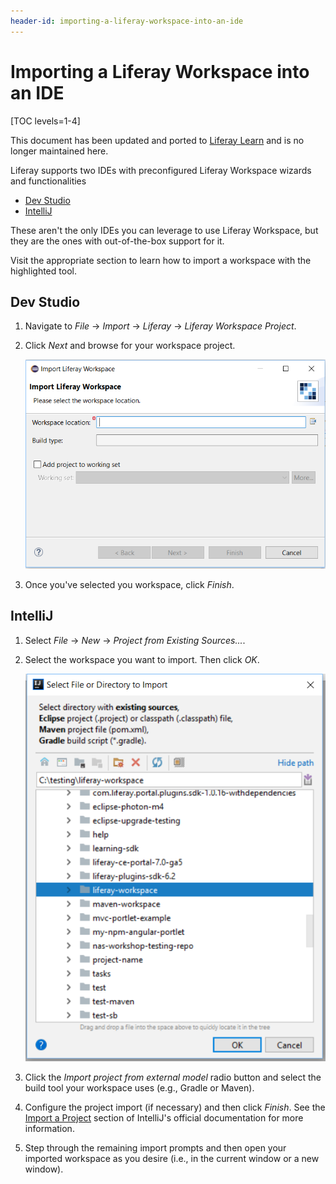 ```yaml
---
header-id: importing-a-liferay-workspace-into-an-ide
---
```


# Importing a Liferay Workspace into an IDE

[TOC levels=1-4]

<aside class="alert alert-info">
  <span class="wysiwyg-color-blue120">This document has been updated and ported to <a href="
https://learn.liferay.com/dxp/latest/en/building-applications/tooling/liferay-workspace/creating-code-with-liferay-workspace.html
">Liferay Learn</a> and is no longer maintained here.</span>
</aside>

Liferay supports two IDEs with preconfigured Liferay Workspace wizards and
functionalities

- [Dev Studio](#dev-studio)
- [IntelliJ](#intellij)

These aren't the only IDEs you can leverage to use Liferay Workspace, but they
are the ones with out-of-the-box support for it.

Visit the appropriate section to learn how to import a workspace with the
highlighted tool.

## Dev Studio

1.  Navigate to *File* &rarr; *Import* &rarr; *Liferay* &rarr; *Liferay
    Workspace Project*.

2.  Click *Next* and browse for your workspace project.

    ![Figure 1: You can import an existing Liferay Workspace into your current Dev Studio session.](../../../images/liferay-workspace-import.png)

3.  Once you've selected you workspace, click *Finish*.

## IntelliJ

1.  Select *File* &rarr; *New* &rarr; *Project from Existing Sources...*.

2.  Select the workspace you want to import. Then click *OK*.

    ![Figure 2: Specify your workspace's configurations.](../../../images/intellij-import-workspace.png)

3.  Click the *Import project from external model* radio button and select the
    build tool your workspace uses (e.g., Gradle or Maven).

4.  Configure the project import (if necessary) and then click *Finish*. See the
    [Import a Project](https://www.jetbrains.com/help/idea/creating-and-managing-projects.html#importing-project)
    section of IntelliJ's official documentation for more information.

5.  Step through the remaining import prompts and then open your imported
    workspace as you desire (i.e., in the current window or a new window).
